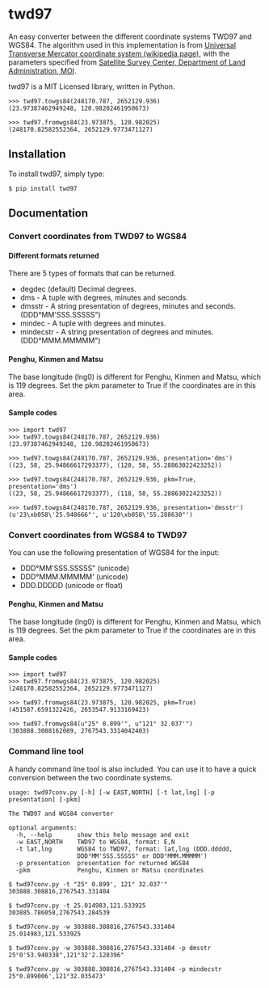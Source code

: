 twd97
=====

An easy converter between the different coordinate systems TWD97 and WGS84.
The algorithm used in this implementation is from [Universal Transverse Mercator coordinate system (wikipedia page)](http://en.wikipedia.org/wiki/Universal_Transverse_Mercator_coordinate_system), with the parameters specified from [Satellite Survey Center, Department of Land Administration, MOI](http://www.gps.moi.gov.tw/SSCenter/Introduce/IntroducePage.aspx?Page=GPS9).

twd97 is a MIT Licensed library, written in Python.

    >>> twd97.towgs84(248170.787, 2652129.936)
    (23.97387462949248, 120.98202461950673)

    >>> twd97.fromwgs84(23.973875, 120.982025)
    (248170.82582552364, 2652129.9773471127)


Installation
------------

To install twd97, simply type:

    $ pip install twd97

Documentation
-------------

### Convert coordinates from TWD97 to WGS84
#### Different formats returned
There are 5 types of formats that can be returned.

-  degdec (default) Decimal degrees.
-  dms - A tuple with degrees, minutes and seconds.
-  dmsstr - A string presentation of degrees, minutes and seconds. (DDD°MM'SSS.SSSSS")
-  mindec - A tuple with degrees and minutes.
-  mindecstr - A string presentation of degrees and minutes. (DDD°MMM.MMMMM")

#### Penghu, Kinmen and Matsu
The base longitude (lng0) is different for Penghu, Kinmen and Matsu, which is 119 degrees. Set the pkm parameter to True if the coordinates are in this area.

#### Sample codes

    >>> import twd97
    >>> twd97.towgs84(248170.787, 2652129.936)
    (23.97387462949248, 120.98202461950673)
    
    >>> twd97.towgs84(248170.787, 2652129.936, presentation='dms')
    ((23, 58, 25.94866617293377), (120, 58, 55.28863022423252))
    
    >>> twd97.towgs84(248170.787, 2652129.936, pkm=True, presentation='dms')
    ((23, 58, 25.94866617293377), (118, 58, 55.28863022423252))
    
    >>> twd97.towgs84(248170.787, 2652129.936, presentation='dmsstr')
    (u'23\xb058\'25.948666"', u'120\xb058\'55.288630"')


### Convert coordinates from WGS84 to TWD97
You can use the following presentation of WGS84 for the input:

- DDD°MM'SSS.SSSSS" (unicode)
- DDD°MMM.MMMMM' (unicode)
- DDD.DDDDD (unicode or float)

#### Penghu, Kinmen and Matsu
The base longitude (lng0) is different for Penghu, Kinmen and Matsu, which is 119 degrees. Set the pkm parameter to True if the coordinates are in this area.

#### Sample codes

    >>> import twd97
    >>> twd97.fromwgs84(23.973875, 120.982025)
    (248170.82582552364, 2652129.9773471127)
    
    >>> twd97.fromwgs84(23.973875, 120.982025, pkm=True)
    (451587.6591322426, 2653547.9133169423)

    >>> twd97.fromwgs84(u"25° 0.899'", u"121° 32.037'")
    (303888.3088162089, 2767543.3314042403)

### Command line tool
A handy command line tool is also included. You can use it to have a quick conversion between the two coordinate systems.

    usage: twd97conv.py [-h] [-w EAST,NORTH] [-t lat,lng] [-p presentation] [-pkm]
    
    The TWD97 and WGS84 converter
    
    optional arguments:
      -h, --help       show this help message and exit
      -w EAST,NORTH    TWD97 to WGS84, format: E,N
      -t lat,lng       WGS84 to TWD97, format: lat,lng (DDD.ddddd,
                       DDD°MM'SSS.SSSSS" or DDD°MMM.MMMMM')
      -p presentation  presentation for returned WGS84
      -pkm             Penghu, Kinmen or Matsu coordinates
    
    $ twd97conv.py -t "25° 0.899', 121° 32.037'"
    303888.308816,2767543.331404
    
    $ twd97conv.py -t 25.014983,121.533925
    303885.786058,2767543.284539
    
    $ twd97conv.py -w 303888.308816,2767543.331404
    25.014983,121.533925
    
    $ twd97conv.py -w 303888.308816,2767543.331404 -p dmsstr
    25°0'53.940338",121°32'2.128396"
    
    $ twd97conv.py -w 303888.308816,2767543.331404 -p mindecstr
    25°0.899006',121°32.035473'

